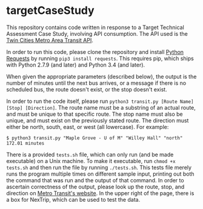 # targetCaseStudy

This repository contains code written in response to a Target Technical Assessment Case Study, involving API consumption.  The API used is the [Twin Cities Metro Area Transit API](http://svc.metrotransit.org/).

In order to run this code, please clone the repository and install [Python Requests](http://docs.python-requests.org/en/master/) by running `pip3 install requests`.  This requires pip, which ships with Python 2.7.9 (and later) and Python 3.4 (and later).

When given the appropriate parameters (described below), the output is the number of minutes until the next bus arrives, or a message if there is no scheduled bus, the route doesn't exist, or the stop doesn't exist.

In order to run the code itself, please run `python3 transit.py [Route Name] [Stop] [Direction]`.  The route name must be a substring of an actual route, and must be unique to that specific route.  The stop name must also be unique, and must exist on the previously stated route.  The direction must either be north, south, east, or west (all lowercase).  For example:
```
$ python3 transit.py "Maple Grove - U of M" "Willey Hall" "north"
172.01 minutes
```

There is a provided `tests.sh` file, which can only run (and be made executable) on a Unix machine.  To make it executable, run `chmod +x tests.sh` and then run the file by running `./tests.sh`.  This tests file merely runs the program multiple times on different sample input, printing out both the command that was run and the output of that command.  In order to ascertain correctness of the output, please look up the route, stop, and direction on [Metro Transit's website](https://www.metrotransit.org/).  In the upper right of the page, there is a box for NexTrip, which can be used to test the data.